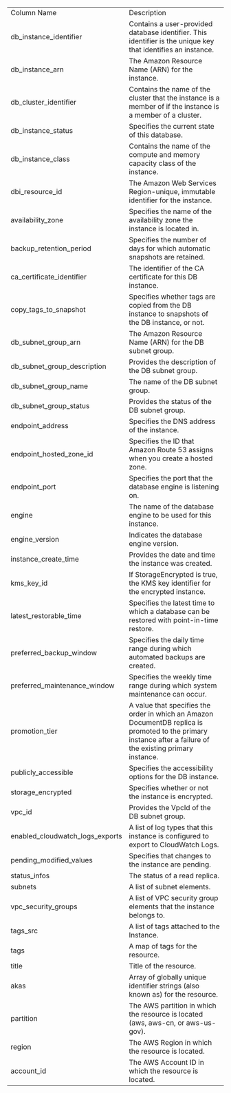 <table>
	<tr><td>Column Name</td><td>Description</td></tr>
	<tr><td>db_instance_identifier</td><td>Contains a user-provided database identifier. This identifier is the unique key that identifies an instance.</td></tr>
	<tr><td>db_instance_arn</td><td>The Amazon Resource Name (ARN) for the instance.</td></tr>
	<tr><td>db_cluster_identifier</td><td>Contains the name of the cluster that the instance is a member of if the instance is a member of a cluster.</td></tr>
	<tr><td>db_instance_status</td><td>Specifies the current state of this database.</td></tr>
	<tr><td>db_instance_class</td><td>Contains the name of the compute and memory capacity class of the instance.</td></tr>
	<tr><td>dbi_resource_id</td><td>The Amazon Web Services Region-unique, immutable identifier for the instance.</td></tr>
	<tr><td>availability_zone</td><td>Specifies the name of the availability zone the instance is located in.</td></tr>
	<tr><td>backup_retention_period</td><td>Specifies the number of days for which automatic snapshots are retained.</td></tr>
	<tr><td>ca_certificate_identifier</td><td>The identifier of the CA certificate for this DB instance.</td></tr>
	<tr><td>copy_tags_to_snapshot</td><td>Specifies whether tags are copied from the DB instance to snapshots of the DB instance, or not.</td></tr>
	<tr><td>db_subnet_group_arn</td><td>The Amazon Resource Name (ARN) for the DB subnet group.</td></tr>
	<tr><td>db_subnet_group_description</td><td>Provides the description of the DB subnet group.</td></tr>
	<tr><td>db_subnet_group_name</td><td>The name of the DB subnet group.</td></tr>
	<tr><td>db_subnet_group_status</td><td>Provides the status of the DB subnet group.</td></tr>
	<tr><td>endpoint_address</td><td>Specifies the DNS address of the instance.</td></tr>
	<tr><td>endpoint_hosted_zone_id</td><td>Specifies the ID that Amazon Route 53 assigns when you create a hosted zone.</td></tr>
	<tr><td>endpoint_port</td><td>Specifies the port that the database engine is listening on.</td></tr>
	<tr><td>engine</td><td>The name of the database engine to be used for this instance.</td></tr>
	<tr><td>engine_version</td><td>Indicates the database engine version.</td></tr>
	<tr><td>instance_create_time</td><td>Provides the date and time the instance was created.</td></tr>
	<tr><td>kms_key_id</td><td>If StorageEncrypted is true, the KMS key identifier for the encrypted instance.</td></tr>
	<tr><td>latest_restorable_time</td><td>Specifies the latest time to which a database can be restored with point-in-time restore.</td></tr>
	<tr><td>preferred_backup_window</td><td>Specifies the daily time range during which automated backups are created.</td></tr>
	<tr><td>preferred_maintenance_window</td><td>Specifies the weekly time range during which system maintenance can occur.</td></tr>
	<tr><td>promotion_tier</td><td>A value that specifies the order in which an Amazon DocumentDB replica is promoted to the primary instance after a failure of the existing primary instance.</td></tr>
	<tr><td>publicly_accessible</td><td>Specifies the accessibility options for the DB instance.</td></tr>
	<tr><td>storage_encrypted</td><td>Specifies whether or not the instance is encrypted.</td></tr>
	<tr><td>vpc_id</td><td>Provides the VpcId of the DB subnet group.</td></tr>
	<tr><td>enabled_cloudwatch_logs_exports</td><td>A list of log types that this instance is configured to export to CloudWatch Logs.</td></tr>
	<tr><td>pending_modified_values</td><td>Specifies that changes to the instance are pending.</td></tr>
	<tr><td>status_infos</td><td>The status of a read replica.</td></tr>
	<tr><td>subnets</td><td>A list of subnet elements.</td></tr>
	<tr><td>vpc_security_groups</td><td>A list of VPC security group elements that the instance belongs to.</td></tr>
	<tr><td>tags_src</td><td>A list of tags attached to the Instance.</td></tr>
	<tr><td>tags</td><td>A map of tags for the resource.</td></tr>
	<tr><td>title</td><td>Title of the resource.</td></tr>
	<tr><td>akas</td><td>Array of globally unique identifier strings (also known as) for the resource.</td></tr>
	<tr><td>partition</td><td>The AWS partition in which the resource is located (aws, aws-cn, or aws-us-gov).</td></tr>
	<tr><td>region</td><td>The AWS Region in which the resource is located.</td></tr>
	<tr><td>account_id</td><td>The AWS Account ID in which the resource is located.</td></tr>
</table>